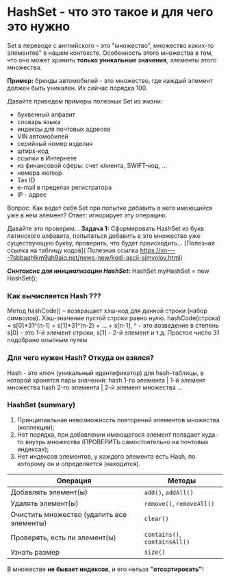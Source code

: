 # HashSet - что это такое и для чего это нужно
Set в переводе с английского - это "множество",
множество каких-то элементов" в нашем контексте.
Особенность этого множества в том, что оно может хранить 
**только уникальные значения**, элементы этого множества.

**Пример:**
бренды автомобилей - это множество, где каждый элемент должен быть уникален.
Их сейчас порядка 100.

Давайте приведем примеры полезных Set из жизни:
- буквенный алфавит
- словарь языка
- индексы для почтовых адресов
- VIN автомобилей
- серийный номер изделия
- штирх-код
- ссылки в Интернете
- из финансовой сферы: счет клиента, SWIFT-код, ...
- номера кюпюр
- Tax ID
- e-mail в пределах регистратора
- IP - адрес

Вопрос: Как ведет себя Set при попытке добавить в него имеющийся уже в нем элемент?
Ответ: игнорирует эту операцию.

Давайте это проверим...
**Задача 1:** Сформировать HashSet из букв латинского алфавита, попытаться добавить в это множество
уже существующую букву, проверить, что будет происходить...
[Полезная ссылка на таблицу кодов]( Полезная ссылка https://xn----7sbbaqhlkm9ah9aiq.net/news-new/kodi-ascii-simvolov.html)

**_Синтаксис для инициализации HashSet:_**
HashSet<Type> myHashSet = new HashSet<Type>();

### Как вычисляется Hash ???
Метод hashCode() – возвращает хэш-код для данной строки (набор символов).
Хэш-значение пустой строки равно нулю.
hashCode(строка) = s[0]*31^(n-1) + s[1]*31^(n-2) + ... + s[n-1], ^ - это возведение в степень
s[0] - это 1-й элемент строки, s[1] - 2-й элемент и т.д.
Простое число 31 подобрано опытным путем

### Для чего нужен Hash? Откуда он взялся?
Hash - это ключ (уникальный идентификатор) для hash-таблицы, в которой хранятся
пары значений:
hash 1-го элемента | 1-й элемент множества
hash 2-го элемента | 2-й элемент множества
...

### HashSet (summary)
1. Принципиальная невозможность повторений элементов множества (коллекции);
2. Нет порядка, при добавлении имеющегося элемент попадает куда-то внутрь множества
   (ПРОВЕРИТЬ самостоятельно на почтовых индексах);
3. Нет индексов элементов, у каждого элемента есть Hash, по которому он и определяется (находится).

| Операция | Методы |
| --- | --- |
| Добавлять элемент(ы) | `add()`, `addAll()` |
| Удалять элемент(ы) | `remove()`, `removeAll()` |
| Очистить множество (удалить все элементы) | `clear()` |
| Проверять, есть ли элемент(ы) | `contains()`, `containsAll()` |
| Узнать размер | `size()` |

В множестве **не бывает индексов**, и его нельзя **"отсортировать"**!
